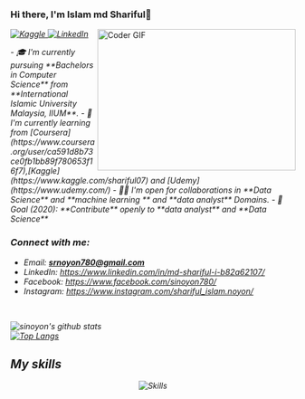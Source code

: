### Hi there, I'm Islam md Shariful👋


 <img align="right" alt="Coder GIF" height=250 width=350 src="https://i.imgur.com/mXEdCiL.gif" />

<em>
<p align="left">
   <a href="https://www.kaggle.com/shariful07">
    <img alt="Kaggle" src="https://img.shields.io/badge/Kaggle-shariful-blue?style=flat-square&logo=kaggle">
  </a> 
 <a href="https://www.linkedin.com/in/shariful07">
    <img alt="LinkedIn" src="https://img.shields.io/badge/LinkedIn-shariful07-blue?style=flat-square&logo=linkedin">
  </a>
</p>
- 🎓 I'm currently pursuing **Bachelors in Computer Science** from **International Islamic University Malaysia, IIUM**.
- 🌱 I'm currently learning from [Coursera](https://www.coursera.org/user/ca591d8b73ce0fb1bb89f780653f16f7),[Kaggle](https://www.kaggle.com/shariful07) and [Udemy](https://www.udemy.com/)
- 🤝🏻 I'm open for collaborations in **Data Science** and **machine learning ** and **data analyst** Domains.
- 🎯 Goal (2020): **Contribute** openly to **data analyst** and **Data Science**

### Connect with me:
- Email: **srnoyon780@gmail.com**
- LinkedIn: https://www.linkedin.com/in/md-shariful-i-b82a62107/
- Facebook: https://www.facebook.com/sinoyon780/
- Instagram: https://www.instagram.com/shariful_islam.noyon/
<br />

![sinoyon's github stats](https://github-readme-stats.vercel.app/api?username=sinoyon&show_icons=true&theme=radical)
<br >
[![Top Langs](https://github-readme-stats.vercel.app/api/top-langs/?username=sinoyon&layout=compact)](https://github.com/sinoyon/github-readme-stats)
 
## My skills

<p align="center">
  <img align="center" alt="Skills" src="https://github.com/viclafouch/viclafouch/blob/master/img/pack.png" />
</p>
